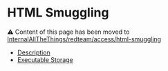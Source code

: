 # HTML Smuggling

:warning: Content of this page has been moved to [InternalAllTheThings/redteam/access/html-smuggling](https://khulnasoft.github.io/InternalAllTheThings/redteam/access/html-smuggling/)

- [Description](https://khulnasoft.github.io/InternalAllTheThings/redteam/access/html-smuggling/#description)
- [Executable Storage](https://khulnasoft.github.io/InternalAllTheThings/redteam/access/html-smuggling/#executable-storage)
